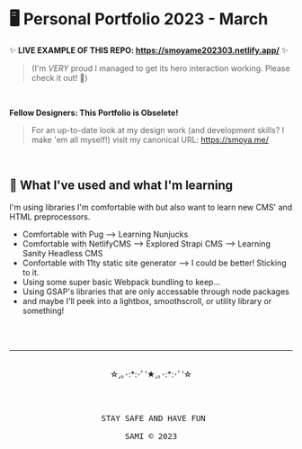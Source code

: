 
# 🖥 Personal Portfolio 2023 - March

✨ **LIVE EXAMPLE OF THIS REPO: https://smoyame202303.netlify.app/** ✨

> (I'm *VERY* proud I managed to get its hero interaction working. Please check it out! 🌈)

<br>

**Fellow Designers: This Portfolio is Obselete!**

> For an up-to-date look at my design work (and development skills? I make 'em all myself!) visit my canonical URL: https://smoya.me/

<br>

## 🔖 What I've used and what I'm learning

I'm using libraries I'm comfortable with but also want to learn new CMS' and HTML preprocessors.

- Comfortable with Pug --> Learning Nunjucks
- Comfortable with NetlifyCMS --> Explored Strapi CMS --> Learning Sanity Headless CMS
- Confortable with 11ty static site generator --> I could be better! Sticking to it.
- Using some super basic Webpack bundling to keep...
- Using GSAP's libraries that are only accessable through node packages
- and maybe I'll peek into a lightbox, smoothscroll, or utility library or something!

<br><br>
<hr>
<p align="center"><br>☆,｡･:*:･ﾟ’★,｡･:*:･ﾟ’☆<br><br></p><pre> <p align="center"> STAY SAFE AND HAVE FUN<br><br>SAMI &copy; 2023</p></pre>
